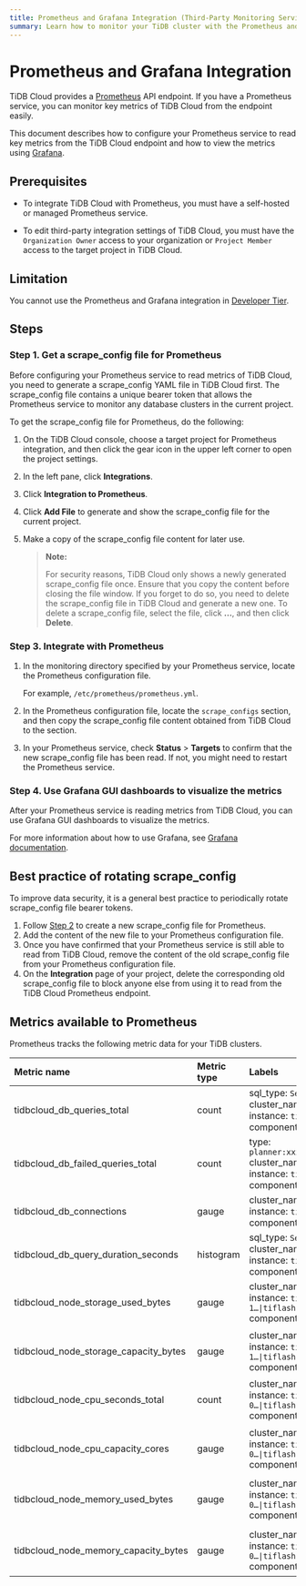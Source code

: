 ```yaml
---
title: Prometheus and Grafana Integration (Third-Party Monitoring Service)
summary: Learn how to monitor your TiDB cluster with the Prometheus and Grafana integration.
---
```


# Prometheus and Grafana Integration

TiDB Cloud provides a [Prometheus](https://prometheus.io/) API endpoint. If you have a Prometheus service, you can monitor key metrics of TiDB Cloud from the endpoint easily.

This document describes how to configure your Prometheus service to read key metrics from the TiDB Cloud endpoint and how to view the metrics using [Grafana](https://grafana.com/).

## Prerequisites

- To integrate TiDB Cloud with Prometheus, you must have a self-hosted or managed Prometheus service.

- To edit third-party integration settings of TiDB Cloud, you must have the `Organization Owner` access to your organization or `Project Member` access to the target project in TiDB Cloud.

## Limitation

You cannot use the Prometheus and Grafana integration in [Developer Tier](/tidb-cloud/select-cluster-tier.md#developer-tier).

## Steps

### Step 1. Get a scrape_config file for Prometheus

Before configuring your Prometheus service to read metrics of TiDB Cloud, you need to generate a scrape_config YAML file in TiDB Cloud first. The scrape_config file contains a unique bearer token that allows the Prometheus service to monitor any database clusters in the current project.

To get the scrape_config file for Prometheus, do the following:

1. On the TiDB Cloud console, choose a target project for Prometheus integration, and then click the gear icon in the upper left corner to open the project settings.
2. In the left pane, click **Integrations**.
3. Click **Integration to Prometheus**.
4. Click **Add File** to generate and show the scrape_config file for the current project.

5. Make a copy of the scrape_config file content for later use.

    > **Note:**
    >
    > For security reasons, TiDB Cloud only shows a newly generated scrape_config file once. Ensure that you copy the content before closing the file window. If you forget to do so, you need to delete the scrape_config file in TiDB Cloud and generate a new one. To delete a scrape_config file, select the file, click **...**, and then click **Delete**.

### Step 3. Integrate with Prometheus

1. In the monitoring directory specified by your Prometheus service, locate the Prometheus configuration file.

    For example, `/etc/prometheus/prometheus.yml`.

2. In the Prometheus configuration file, locate the `scrape_configs` section, and then copy the scrape_config file content obtained from TiDB Cloud to the section.

3. In your Prometheus service, check **Status** > **Targets** to confirm that the new scrape_config file has been read. If not, you might need to restart the Prometheus service.

### Step 4. Use Grafana GUI dashboards to visualize the metrics

After your Prometheus service is reading metrics from TiDB Cloud, you can use Grafana GUI dashboards to visualize the metrics.

For more information about how to use Grafana, see [Grafana documentation](https://grafana.com/docs/grafana/latest/getting-started/getting-started-prometheus/).

## Best practice of rotating scrape_config

To improve data security, it is a general best practice to periodically rotate scrape_config file bearer tokens.

1. Follow [Step 2](#step-2-get-a-scrape_config-file-for-prometheus) to create a new scrape_config file for Prometheus.
2. Add the content of the new file to your Prometheus configuration file.
3. Once you have confirmed that your Prometheus service is still able to read from TiDB Cloud, remove the content of the old scrape_config file from your Prometheus configuration file.
4. On the **Integration** page of your project, delete the corresponding old scrape_config file to block anyone else from using it to read from the TiDB Cloud Prometheus endpoint.

## Metrics available to Prometheus

Prometheus tracks the following metric data for your TiDB clusters.

| Metric name |  Metric type  | Labels | Description |
|:--- |:--- |:--- |:--- |
| tidbcloud_db_queries_total| count | sql_type: `Select\|Insert\|...`<br/>cluster_name: `<cluster name>`<br/>instance: `tidb-0\|tidb-1…`<br/>component: `tidb` | The total number of statements executed |
| tidbcloud_db_failed_queries_total | count | type: `planner:xxx\|executor:2345\|...`<br/>cluster_name: `<cluster name>`<br/>instance: `tidb-0\|tidb-1…`<br/>component: `tidb` | The total number of execution errors |
| tidbcloud_db_connections | gauge | cluster_name: `<cluster name>`<br/>instance: `tidb-0\|tidb-1…`<br/>component: `tidb` | Current number of connections in your TiDB server |
| tidbcloud_db_query_duration_seconds | histogram | sql_type: `Select\|Insert\|...`<br/>cluster_name: `<cluster name>`<br/>instance: `tidb-0\|tidb-1…`<br/>component: `tidb` | The duration histogram of statements |
| tidbcloud_node_storage_used_bytes | gauge | cluster_name: `<cluster name>`<br/>instance: `tikv-0\|tikv-1…\|tiflash-0\|tiflash-1…`<br/>component: `tikv\|tiflash` | The disk usage bytes of TiKV/TiFlash<sup>beta</sup> nodes |
| tidbcloud_node_storage_capacity_bytes | gauge | cluster_name: `<cluster name>`<br/>instance: `tikv-0\|tikv-1…\|tiflash-0\|tiflash-1…`<br/>component: `tikv\|tiflash` | The disk capacity bytes of TiKV/TiFlash<sup>beta</sup> nodes |
| tidbcloud_node_cpu_seconds_total | count | cluster_name: `<cluster name>`<br/>instance: `tidb-0\|tidb-1…\|tikv-0…\|tiflash-0…`<br/>component: `tidb\|tikv\|tiflash` | The CPU usage of TiDB/TiKV/TiFlash<sup>beta</sup> nodes |
| tidbcloud_node_cpu_capacity_cores | gauge | cluster_name: `<cluster name>`<br/>instance: `tidb-0\|tidb-1…\|tikv-0…\|tiflash-0…`<br/>component: `tidb\|tikv\|tiflash` | The CPU limit cores of TiDB/TiKV/TiFlash<sup>beta</sup> nodes |
| tidbcloud_node_memory_used_bytes | gauge | cluster_name: `<cluster name>`<br/>instance: `tidb-0\|tidb-1…\|tikv-0…\|tiflash-0…`<br/>component: `tidb\|tikv\|tiflash` | The used memory bytes of TiDB/TiKV/TiFlash<sup>beta</sup> nodes |
| tidbcloud_node_memory_capacity_bytes | gauge | cluster_name: `<cluster name>`<br/>instance: `tidb-0\|tidb-1…\|tikv-0…\|tiflash-0…`<br/>component: `tidb\|tikv\|tiflash` | The memory capacity bytes of TiDB/TiKV/TiFlash<sup>beta</sup> nodes |